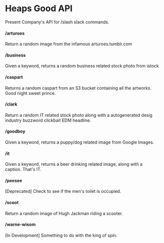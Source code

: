 # Heaps Good API

Present Company's API for /slash slack commands.

#### /arturoes
Return a random image from the infamous arturoes.tumblr.com

#### /business
Given a keyword, returns a random business related stock photo from istock

#### /caspart
Returns a random caspart from an S3 bucket containing all the artworks. Good night sweet prince.

#### /clark
Return a random IT related stock photo along with a autogenerated desig industry buzzword clickbait EDM headline. 

#### /goodboy
Given a keyword, returns a puppy/dog related image from Google Images.

#### /it
Given a keyword, returns a beer drinking related image, along with a caption. That's IT.

#### /peesee
[Deprecated] Check to see if the men's toilet is occupied.

#### /scoot
Return a random image of Hugh Jackman riding a scooter.

#### /warne-wisom
[In Development] Something to do with the king of spin.
